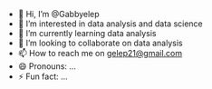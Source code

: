 - 👋 Hi, I’m @Gabbyelep
- 👀 I’m interested in data analysis and data science 
- 🌱 I’m currently learning data analysis 
- 💞️ I’m looking to collaborate on data analysis 
- 📫 How to reach me on gelep21@gmail.com
- 😄 Pronouns: ...
- ⚡ Fun fact: ...

<!---
Gabbyelep/Gabbyelep is a ✨ special ✨ repository because its `README.md` (this file) appears on your GitHub profile.
You can click the Preview link to take a look at your changes.
--->
